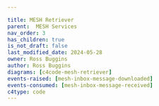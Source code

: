 ```yaml
---

title: MESH Retriever
parent:  MESH Services
nav_order: 3
has_children: true
is_not_draft: false
last_modified_date: 2024-05-28
owner: Ross Buggins
author: Ross Buggins
diagrams: [c4code-mesh-retriever]
events-raised: [mesh-inbox-message-downloaded]
events-consumed: [mesh-inbox-message-received]
c4type: code
---
```

